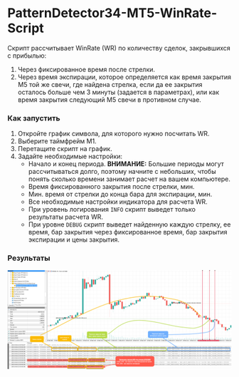 # PatternDetector34-MT5-WinRate-Script

Скрипт рассчитывает WinRate (WR) по количеству сделок, закрывшихся с прибылью:
1. Через фиксированное время после стрелки.
2. Через время экспирации, которое определяется как время закрытия M5 той же свечи, где найдена стрелка, если да ее закрытия осталось больше чем 3 минуты (задается в параметрах), или как время закрытия следующий M5 свечи в противном случае.

### Как запустить

1. Откройте график символа, для которого нужно посчитать WR.
2. Выберите таймфрейм M1.
3. Перетащите скрипт на график.
4. Задайте необходимые настройки:
    - Начало и конец периода. 
    **ВНИМАНИЕ:** Большие периоды могут рассчитываться долго, поэтому начните с небольших, чтобы понять сколько времени занимает расчет на вашем компьютере.
    - Время фиксированного закрытия после стрелки, мин.
    - Мин. время от стрелки до конца бара для экспирации, мин.
    - Все необходимые настройки индикатора для расчета WR.
    - При уровень логирования `INFO` скрипт выведет только результаты расчета WR. 
    - При уровне `DEBUG` скрипт выведет найденную каждую стрелку, ее время, бар закрытия через фиксированное время, бар закрытия экспирации и цены закрытия.

### Результаты

![alt text](img/001.%20Script%20Result.png)